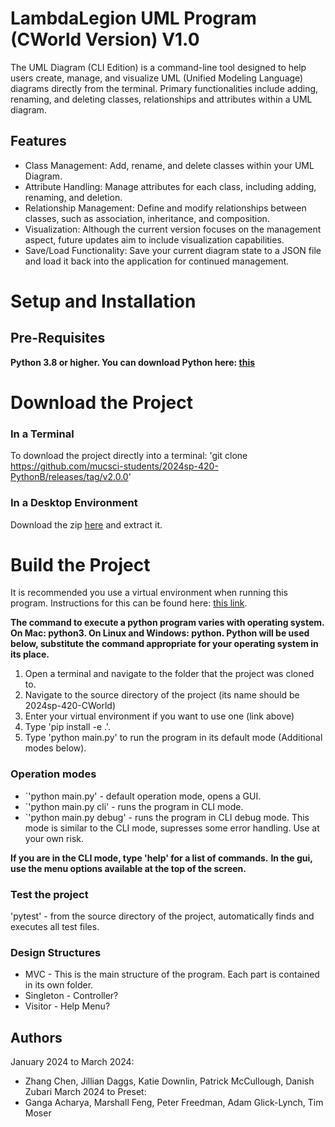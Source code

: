 # LambdaLegion UML Program (CWorld Version) V1.0
The UML Diagram (CLI Edition) is a command-line tool
designed to help users create, manage, and visualize
UML (Unified Modeling Language) diagrams directly from the terminal.
Primary functionalities include adding, renaming,
and deleting classes, relationships and attributes 
within a UML diagram.

## Features
* Class Management: Add, rename, and delete classes within your UML Diagram.
* Attribute Handling: Manage attributes for each class, including adding, renaming, and deletion.
* Relationship Management: Define and modify relationships between classes, such as association, inheritance, and composition.
* Visualization: Although the current version focuses on the management aspect, future updates aim to include visualization capabilities.
* Save/Load Functionality: Save your current diagram state to a JSON file and load it back into the application for continued management.

# Setup and Installation

## Pre-Requisites
<B>Python 3.8 or higher. You can download Python here: [this](https://www.python.org/downloads/)</B>

# Download the Project

### In a Terminal
To download the project directly into a terminal:
'git clone https://github.com/mucsci-students/2024sp-420-PythonB/releases/tag/v2.0.0'

### In a Desktop Environment
Download the zip [here](https://github.com/mucsci-students/2024sp-420-PythonB/releases/tag/v2.0.0) and extract it.

# Build the Project

It is recommended you use a virtual environment when running this program. Instructions for this can be found here: [this link](https://docs.python.org/3/library/venv.html).

**The command to execute a python program varies with operating system. On Mac: python3. On Linux and Windows: python. Python will be used below, substitute the command appropriate for your operating system in its place.**

<ol>
<li> Open a terminal and navigate to the folder that the project was cloned to. 
<li> Navigate to the source directory of the project (its name should be 2024sp-420-CWorld)
<li> Enter your virtual environment if you want to use one (link above)
<li> Type 'pip install -e .'.
<li> Type 'python main.py' to run the program in its default mode (Additional modes below).
</ol>

### Operation modes
- `'python main.py'       - default operation mode, opens a GUI.
- `'python main.py cli'   - runs the program in CLI mode.
- `'python main.py debug' - runs the program in CLI debug mode. This mode is similar to the CLI mode, supresses some error handling. Use at your own risk.

**If you are in the CLI mode, type 'help' for a list of commands.**
**In the gui, use the menu options available at the top of the screen.**

### Test the project
'pytest'  - from the source directory of the project, automatically finds and executes all test files.

### Design Structures
- MVC       - This is the main structure of the program. Each part is contained in its own folder.
- Singleton - Controller?
- Visitor   - Help Menu?

## Authors
January 2024 to March 2024:
- Zhang Chen, Jillian Daggs, Katie Downlin, Patrick McCullough, Danish Zubari 
March 2024 to Preset: 
- Ganga Acharya, Marshall Feng, Peter Freedman, Adam Glick-Lynch, Tim Moser